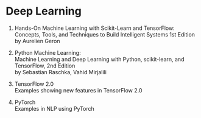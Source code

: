 # Deep Learning

1. Hands-On Machine Learning with Scikit-Learn and TensorFlow: <br />
Concepts, Tools, and Techniques to Build Intelligent Systems 1st Edition <br />
by Aurelien Geron <br />

2. Python Machine Learning: <br />
Machine Learning and Deep Learning with Python, scikit-learn, and TensorFlow, 2nd Edition <br />
by Sebastian Raschka, Vahid Mirjalili  <br />

3. TensorFlow 2.0 <br />
Examples showing new features in TensorFlow 2.0 <br />

4. PyTorch <br />
Examples in NLP using PyTorch <br />
